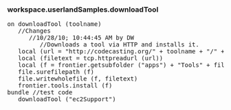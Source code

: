 ### workspace.userlandSamples.downloadTool
<pre>
on downloadTool (toolname)
   //Changes
      //10/28/10; 10:44:45 AM by DW
         //Downloads a tool via HTTP and installs it.
   local (url = "http://codecasting.org/" + toolname + "/" + toolname + ".root")
   local (filetext = tcp.httpreadurl (url))
   local (f = frontier.getsubfolder ("apps") + "Tools" + file.getpathchar () + toolname + ".root")
   file.surefilepath (f)
   file.writewholefile (f, filetext)
   frontier.tools.install (f)
bundle //test code
   downloadTool ("ec2Support")

</pre>